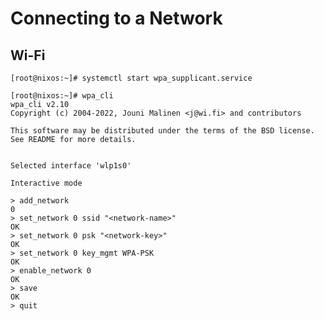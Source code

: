 <!--
SPDX-FileCopyrightText: 2021-2024 Noah Fontes

SPDX-License-Identifier: CC-BY-NC-SA-4.0
-->

# Connecting to a Network

## Wi-Fi

```
[root@nixos:~]# systemctl start wpa_supplicant.service

[root@nixos:~]# wpa_cli
wpa_cli v2.10
Copyright (c) 2004-2022, Jouni Malinen <j@wi.fi> and contributors

This software may be distributed under the terms of the BSD license.
See README for more details.


Selected interface 'wlp1s0'

Interactive mode

> add_network
0
> set_network 0 ssid "<network-name>"
OK
> set_network 0 psk "<network-key>"
OK
> set_network 0 key_mgmt WPA-PSK
OK
> enable_network 0
OK
> save
OK
> quit
```
